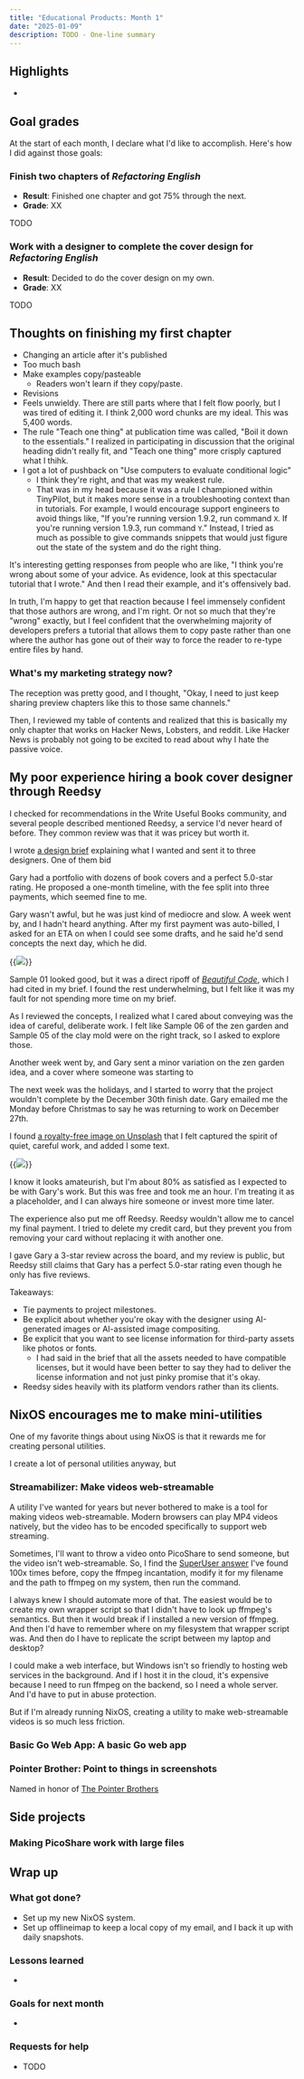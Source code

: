 ```yaml
---
title: "Educational Products: Month 1"
date: "2025-01-09"
description: TODO - One-line summary
---
```


## Highlights

-

## Goal grades

At the start of each month, I declare what I'd like to accomplish. Here's how I did against those goals:

### Finish two chapters of _Refactoring English_

- **Result**: Finished one chapter and got 75% through the next.
- **Grade**: XX

TODO

### Work with a designer to complete the cover design for _Refactoring English_

- **Result**: Decided to do the cover design on my own.
- **Grade**: XX

TODO

## Thoughts on finishing my first chapter

- Changing an article after it's published
- Too much bash
- Make examples copy/pasteable
  - Readers won't learn if they copy/paste.
- Revisions
- Feels unwieldy. There are still parts where that I felt flow poorly, but I was tired of editing it. I think 2,000 word chunks are my ideal. This was 5,400 words.
- The rule "Teach one thing" at publication time was called, "Boil it down to the essentials." I realized in participating in discussion that the original heading didn't really fit, and "Teach one thing" more crisply captured what I thihk.
- I got a lot of pushback on "Use computers to evaluate conditional logic"
  - I think they're right, and that was my weakest rule.
  - That was in my head because it was a rule I championed within TinyPilot, but it makes more sense in a troubleshooting context than in tutorials. For example, I would encourage support engineers to avoid things like, "If you're running version 1.9.2, run command `X`. If you're running version 1.9.3, run command `Y`." Instead, I tried as much as possible to give commands snippets that would just figure out the state of the system and do the right thing.

It's interesting getting responses from people who are like, "I think you're wrong about some of your advice. As evidence, look at this spectacular tutorial that I wrote." And then I read their example, and it's offensively bad.

In truth, I'm happy to get that reaction because I feel immensely confident that those authors are wrong, and I'm right. Or not so much that they're "wrong" exactly, but I feel confident that the overwhelming majority of developers prefers a tutorial that allows them to copy paste rather than one where the author has gone out of their way to force the reader to re-type entire files by hand.

### What's my marketing strategy now?

The reception was pretty good, and I thought, "Okay, I need to just keep sharing preview chapters like this to those same channels."

Then, I reviewed my table of contents and realized that this is basically my only chapter that works on Hacker News, Lobsters, and reddit. Like Hacker News is probably not going to be excited to read about why I hate the passive voice.

## My poor experience hiring a book cover designer through Reedsy

I checked for recommendations in the Write Useful Books community, and several people described mentioned Reedsy, a service I'd never heard of before. They common review was that it was pricey but worth it.

I wrote [a design brief](https://docs.google.com/document/d/1SUQ6GTeyL-XWmZYlJdQgyvQHZdHiUvCy0G-dh5nnrQM/edit?usp=sharing) explaining what I wanted and sent it to three designers. One of them bid

Gary had a portfolio with dozens of book covers and a perfect 5.0-star rating. He proposed a one-month timeline, with the fee split into three payments, which seemed fine to me.

Gary wasn't awful, but he was just kind of mediocre and slow. A week went by, and I hadn't heard anything. After my first payment was auto-billed, I asked for an ETA on when I could see some drafts, and he said he'd send concepts the next day, which he did.

{{<img src="cover-ideas.webp" max-width="800px" caption="Initial book cover ideas from the designer I hired through Reedsy">}}

Sample 01 looked good, but it was a direct ripoff of [_Beautiful Code_](https://www.oreilly.com/library/view/beautiful-code/9780596510046/), which I had cited in my brief.
I found the rest underwhelming, but I felt like it was my fault for not spending more time on my brief.

As I reviewed the concepts, I realized what I cared about conveying was the idea of careful, deliberate work. I felt like Sample 06 of the zen garden and Sample 05 of the clay mold were on the right track, so I asked to explore those.

Another week went by, and Gary sent a minor variation on the zen garden idea, and a cover where someone was starting to

The next week was the holidays, and I started to worry that the project wouldn't complete by the December 30th finish date. Gary emailed me the Monday before Christmas to say he was returning to work on December 27th.

I found [a royalty-free image on Unsplash](https://unsplash.com/photos/shallow-focus-photo-gray-balance-stone-HWRAHxoBlpU) that I felt captured the spirit of quiet, careful work, and added I some text.

{{<img src="refactoring-english-cover-800px.webp" max-width="350px" has-border="true">}}

I know it looks amateurish, but I'm about 80% as satisfied as I expected to be with Gary's work. But this was free and took me an hour. I'm treating it as a placeholder, and I can always hire someone or invest more time later.

The experience also put me off Reedsy. Reedsy wouldn't allow me to cancel my final payment. I tried to delete my credit card, but they prevent you from removing your card without replacing it with another one.

I gave Gary a 3-star review across the board, and my review is public, but Reedsy still claims that Gary has a perfect 5.0-star rating even though he only has five reviews.

Takeaways:

- Tie payments to project milestones.
- Be explicit about whether you're okay with the designer using AI-generated images or AI-assisted image compositing.
- Be explicit that you want to see license information for third-party assets like photos or fonts.
  - I had said in the brief that all the assets needed to have compatible licenses, but it would have been better to say they had to deliver the license information and not just pinky promise that it's okay.
- Reedsy sides heavily with its platform vendors rather than its clients.

## NixOS encourages me to make mini-utilities

One of my favorite things about using NixOS is that it rewards me for creating personal utilities.

I create a lot of personal utilities anyway, but

### Streamabilizer: Make videos web-streamable

A utility I've wanted for years but never bothered to make is a tool for making videos web-streamable. Modern browsers can play MP4 videos natively, but the video has to be encoded specifically to support web streaming.

Sometimes, I'll want to throw a video onto PicoShare to send someone, but the video isn't web-streamable. So, I find the [SuperUser answer](https://superuser.com/a/438471) I've found 100x times before, copy the ffmpeg incantation, modify it for my filename and the path to ffmpeg on my system, then run the command.

I always knew I should automate more of that. The easiest would be to create my own wrapper script so that I didn't have to look up ffmpeg's semantics. But then it would break if I installed a new version of ffmpeg. And then I'd have to remember where on my filesystem that wrapper script was. And then do I have to replicate the script between my laptop and desktop?

I could make a web interface, but Windows isn't so friendly to hosting web services in the background. And if I host it in the cloud, it's expensive because I need to run ffmpeg on the backend, so I need a whole server. And I'd have to put in abuse protection.

But if I'm already running NixOS, creating a utility to make web-streamable videos is so much less friction.

### Basic Go Web App: A basic Go web app

### Pointer Brother: Point to things in screenshots

Named in honor of [The Pointer Brothers](https://www.youtube.com/watch?v=0OwgTEB51Os)

## Side projects

### Making PicoShare work with large files

## Wrap up

### What got done?

- Set up my new NixOS system.
- Set up offlineimap to keep a local copy of my email, and I back it up with daily snapshots.

### Lessons learned

-

### Goals for next month

-

### Requests for help

- TODO
